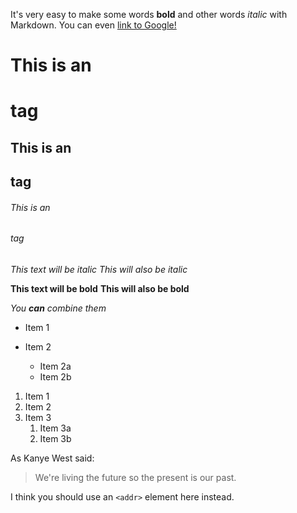 It's very easy to make some words **bold** and other words _italic_ with Markdown. You can even [link to Google!](http://google.com)

# This is an <h1> tag

## This is an <h2> tag

###### This is an <h6> tag

_This text will be italic_
_This will also be italic_

**This text will be bold**
**This will also be bold**

_You **can** combine them_

- Item 1
- Item 2

  - Item 2a
  - Item 2b

1. Item 1
1. Item 2
1. Item 3
   1. Item 3a
   1. Item 3b

As Kanye West said:

> We're living the future so
> the present is our past.

I think you should use an
`<addr>` element here instead.